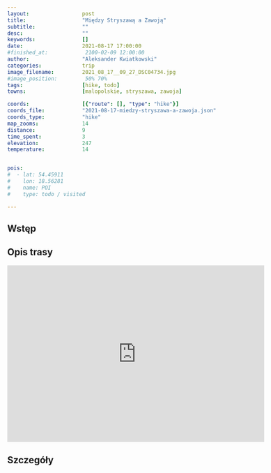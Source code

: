 ```yaml
---
layout:                 post
title:                  "Między Stryszawą a Zawoją"
subtitle:               ""
desc:                   ""
keywords:               []
date:                   2021-08-17 17:00:00
#finished_at:            2100-02-09 12:00:00
author:                 "Aleksander Kwiatkowski"
categories:             trip
image_filename:         2021_08_17__09_27_DSC04734.jpg
#image_position:         50% 70%
tags:                   [hike, todo]
towns:                  [malopolskie, stryszawa, zawoja]

coords:                 [{"route": [], "type": "hike"}]
coords_file:            "2021-08-17-miedzy-stryszawa-a-zawoja.json"
coords_type:            "hike"
map_zooms:              14
distance:               9
time_spent:             3
elevation:              247
temperature:            14


pois:
#  - lat: 54.45911
#    lon: 18.56281
#    name: POI
#    type: todo / visited

---
```



## Wstęp

## Opis trasy

<iframe height='405' width='590' frameborder='0' allowtransparency='true' scrolling='no' src='https://www.strava.com/activities/5822151184/embed/9e33bbb9742c18df3a1d40db4eb5019449e5e0a8'></iframe>

## Szczegóły

